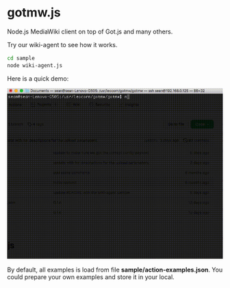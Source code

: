 # gotmw.js
Node.js MediaWiki client on top of Got.js and many others.

Try our wiki-agent to see how it works.

```bash
cd sample
node wiki-agent.js
```

Here is a quick demo:

![wiki agent demo](/docs/wiki-agent-demo.gif)

By default, all examples is load from file **sample/action-examples.json**.
You could prepare your own examples and store it in your local.
